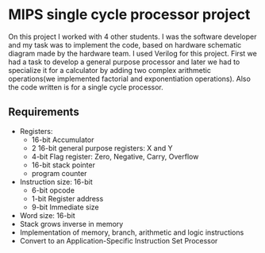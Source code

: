 # MIPS single cycle processor project

On this project I worked with 4 other students. I was the software developer and my task was to implement the code, based on hardware schematic diagram made by the hardware team. I used Verilog for this project. First we had a task to develop a general purpose processor and later we had to specialize it for a calculator by adding two complex arithmetic operations(we implemented factorial and exponentiation operations). Also the code written is for a single cycle processor.

## Requirements
* Registers:
  * 16-bit Accumulator
  * 2 16-bit general purpose registers: X and Y
  * 4-bit Flag register: Zero, Negative, Carry, Overflow
  * 16-bit stack pointer
  * program counter
* Instruction size: 16-bit
  * 6-bit opcode
  * 1-bit Register address
  * 9-bit Immediate size
* Word size: 16-bit
* Stack grows inverse in memory
* Implementation of memory, branch, arithmetic and logic instructions
* Convert to an Application-Specific Instruction Set Processor

